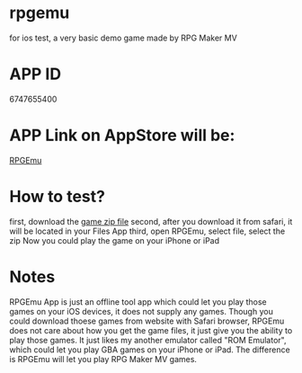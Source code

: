 # rpgemu
for ios test, a very basic demo game made by RPG Maker MV

# APP ID
6747655400

# APP Link on AppStore will be:
[RPGEmu](https://apps.apple.com/us/app/id6747655400)

# How to test?
first, download the [game zip file](https://github.com/gzqyl/rpgemu/releases/download/test/rpgdemo.zip)
second, after you download it from safari, it will be located in your Files App
third, open RPGEmu, select file, select the zip
Now you could play the game on your iPhone or iPad

# Notes
RPGEmu App is just an offline tool app which could let you play those games on your iOS devices, it does not supply any games.
Though you could download thoese games from website with Safari browser, RPGEmu does not care about how you get the game files, it just give you the ability to play those games.
It just likes my another emulator called "ROM Emulator", which could let you play GBA games on your iPhone or iPad.
The difference is RPGEmu will let you play RPG Maker MV games.